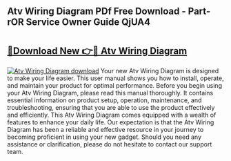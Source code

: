 ## Atv Wiring Diagram PDf Free Download - Part-rOR Service Owner Guide QjUA4

# <h2><a href="http://dfku58.blite.top/?on=Atv+Wiring+Diagram">🔗Download New 👉🔴 Atv Wiring Diagram</a></h2>

[![Atv Wiring Diagram download](https://i.imgur.com/lujVjoI.png)](http://dfku58.blite.top/?on=Atv+Wiring+Diagram)
Your new Atv Wiring Diagram is designed to make your life easier. This user manual shows you how to install, operate, and maintain your product for optimal performance. Before you begin using your Atv Wiring Diagram, please read this manual thoroughly. It contains essential information on product setup, operation, maintenance, and troubleshooting, ensuring that you are able to use the product effectively and efficiently. This Atv Wiring Diagram comes equipped with a wealth of features to enhance your daily life. Our expectation is that the Atv Wiring Diagram has been a reliable and effective resource in your journey to becoming proficient in using your new gadget. Should you need any assistance or clarification, please do not hesitate to contact our support team.
